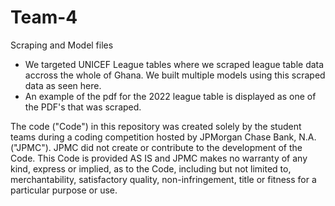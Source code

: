 # Team-4
Scraping and Model files

 - We targeted UNICEF League tables where we scraped league table data accross the whole of Ghana. We built multiple models using this scraped data as seen here.
 - An example of the pdf for the 2022 league table is displayed as one of the PDF's that was scraped.



The code ("Code") in this repository was created solely by the student teams during a coding competition hosted by JPMorgan Chase Bank, N.A. ("JPMC"). JPMC did not create or contribute to the development of the Code. This Code is provided AS IS and JPMC makes no warranty of any kind, express or implied, as to the Code, including but not limited to, merchantability, satisfactory quality, non-infringement, title or fitness for a particular purpose or use.